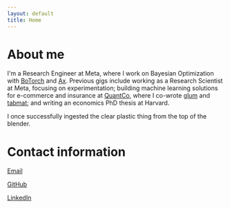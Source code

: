 ```yaml
---
layout: default
title: Home
---
```


# About me

I'm a Research Engineer at Meta, where I work on Bayesian Optimization with [BoTorch](https://github.com/pytorch/botorch)
and [Ax](https://github.com/facebook/Ax). Previous gigs include working as a Research Scientist at Meta, focusing on experimentation;
building machine learning solutions for e-commerce and insurance at [QuantCo](http://quantco.com), where I
co-wrote [glum](https://github.com/Quantco/glum) and [tabmat](https://github.com/Quantco/tabmat); and
writing an economics PhD thesis at Harvard.

I once successfully ingested the clear plastic thing from the top of the blender.

# Contact information
<a href="mailto:elizabeth.santorella@gmail.com">Email</a>


[GitHub](http://github.com/esantorella)

[LinkedIn](https://www.linkedin.com/in/elizabeth-santorella-699a9684)
